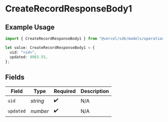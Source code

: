 # CreateRecordResponseBody1

## Example Usage

```typescript
import { CreateRecordResponseBody1 } from "@vercel/sdk/models/operations/createrecord.js";

let value: CreateRecordResponseBody1 = {
  uid: "<id>",
  updated: 9983.55,
};
```

## Fields

| Field              | Type               | Required           | Description        |
| ------------------ | ------------------ | ------------------ | ------------------ |
| `uid`              | *string*           | :heavy_check_mark: | N/A                |
| `updated`          | *number*           | :heavy_check_mark: | N/A                |